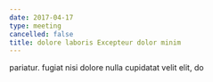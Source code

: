 ```yaml
---
date: 2017-04-17
type: meeting
cancelled: false
title: dolore laboris Excepteur dolor minim
---
```

pariatur. fugiat nisi dolore nulla cupidatat velit elit, do